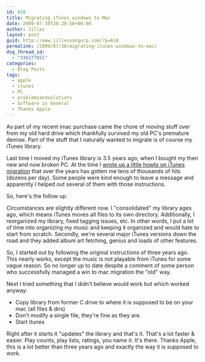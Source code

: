 ```yaml
---
id: 610
title: Migrating iTunes windows to Mac
date: 2009-07-30T20:29:58+00:00
author: Jilles
layout: post
guid: http://www.jillesvangurp.com/?p=610
permalink: /2009/07/30/migrating-itunes-windows-to-mac/
dsq_thread_id:
  - "336377851"
categories:
  - Blog Posts
tags:
  - apple
  - itunes
  - PC
  - problemsandsolutions
  - Software in General
  - Thanks Apple
---
```

As part of my recent imac purchase came the chore of moving stuff over from my old hard drive which thankfully survived my old PC's premature demise. Part of the stuff that I naturally wanted to migrate is of course my iTunes library. 

Last time I moved my iTunes library is 3.5 years ago, when I bought my then new and now broken PC. At the time I [wrote up a little howto on iTunes migration](https://www.jillesvangurp.com/2006/01/09/new-pc-moving-itunes-library/) that over the years has gotten me tens of thousands of hits (dozens per day). Some people were kind enough to leave a message and apparently I helped out several of them with those instructions.

So, here's the follow up. 

Circumstances are slightly different now. I "consolidated" my library ages ago, which means iTunes moves all files to its own directory. Additionally, I reorganized my library, fixed tagging issues, etc. In other words, I put a lot of time into organizing my music and keeping it organized and would hate to start from scratch. Secondly, we're several major iTunes versions down the road and they added album art fetching, genius and loads of other features.

So, I started out by following the original instructions of three years ago. This nearly works, except the music is not playable from iTunes for some vague reason. So no longer up to date despite a comment of some person who successfully managed a win to mac migration the "old" way.

Next I tried something that I didn't believe would work but which worked anyway:

- Copy library from former C drive to where it is supposed to be on your mac (all files & dirs)
- Don't modify a single file, they're fine as they are.
- Start itunes

Right after it starts it "updates" the library and that's it. That's a lot faster & easier. Play counts, play lists, ratings, you name it. It's there. Thanks Apple, this is a lot better than three years ago and exactly the way it is supposed to work.